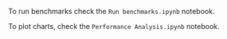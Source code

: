 To run benchmarks check the `Run benchmarks.ipynb` notebook.

To plot charts, check the `Performance Analysis.ipynb` notebook.
